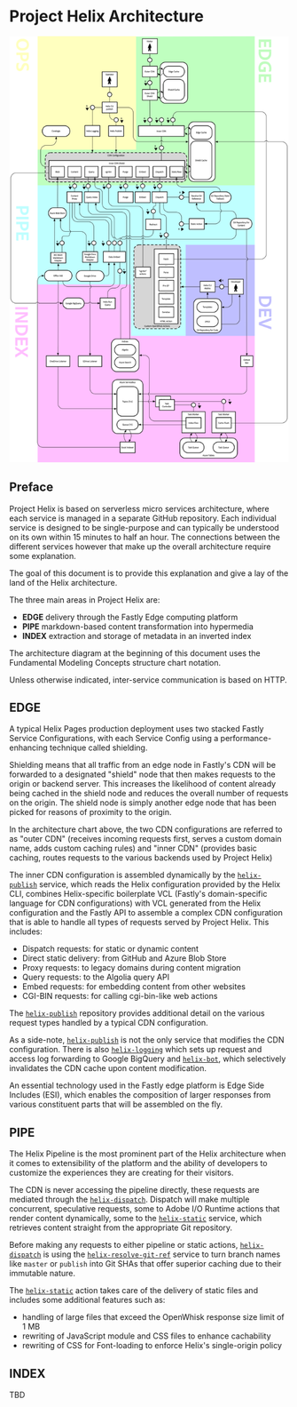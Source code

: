 # Project Helix Architecture

![](./Helix%20Architecture/Helix%20Stack.png)

## Preface

Project Helix is based on serverless micro services architecture, where each service is managed in a separate GitHub repository. Each individual service is designed to be single-purpose and can typically be understood on its own within 15 minutes to half an hour. The connections between the different services however that make up the overall architecture require some explanation.

The goal of this document is to provide this explanation and give a lay of the land of the Helix architecture.

The three main areas in Project Helix are:

- **EDGE** delivery through the Fastly Edge computing platform
- **PIPE** markdown-based content transformation into hypermedia
- **INDEX** extraction and storage of metadata in an inverted index

The architecture diagram at the beginning of this document uses the Fundamental Modeling Concepts structure chart notation.

Unless otherwise indicated, inter-service communication is based on HTTP.

## EDGE

A typical Helix Pages production deployment uses two stacked Fastly Service Configurations, with each Service Config using a performance-enhancing technique called shielding. 

Shielding means that all traffic from an edge node in Fastly's CDN will be forwarded to a designated "shield" node that then makes requests to the origin or backend server. This increases the likelihood of content already being cached in the shield node and reduces the overall number of requests on the origin. The shield node is simply another edge node that has been picked for reasons of proximity to the origin.

In the architecture chart above, the two CDN configurations are referred to as "outer CDN" (receives incoming requests first, serves a custom domain name, adds custom caching rules) and "inner CDN" (provides basic caching, routes requests to the various backends used by Project Helix)

The inner CDN configuration is assembled dynamically by the [`helix-publish`](https://github.com/adobe/helix-publish) service, which reads the Helix configuration provided by the Helix CLI, combines Helix-specific boilerplate VCL (Fastly's domain-specific language for CDN configurations) with VCL generated from the Helix configuration and the Fastly API to assemble a complex CDN configuration that is able to handle all types of requests served by Project Helix. This includes:

- Dispatch requests: for static or dynamic content
- Direct static delivery: from GitHub and Azure Blob Store
- Proxy requests: to legacy domains during content migration
- Query requests: to the Algolia query API
- Embed requests: for embedding content from other websites
- CGI-BIN requests: for calling cgi-bin-like web actions

The [`helix-publish`](https://github.com/adobe/helix-publish)  repository provides additional detail on the various request types handled by a typical CDN configuration.

As a side-note, [`helix-publish`](https://github.com/adobe/helix-publish) is not the only service that modifies the CDN configuration. There is also [`helix-logging`](https://github.com/adobe/helix-logging) which sets up request and access log forwarding to Google BigQuery and [`helix-bot`](https://github.com/adobe-private/helix-bot), which selectively invalidates the CDN cache upon content modification.

An essential technology used in the Fastly edge platform is Edge Side Includes (ESI), which enables the composition of larger responses from various constituent parts that will be assembled on the fly.

## PIPE

The Helix Pipeline is the most prominent part of the Helix architecture when it comes to extensibility of the platform and the ability of developers to customize the experiences they are creating for their visitors.

The CDN is never accessing the pipeline directly, these requests are mediated through the [`helix-dispatch`](https://github.com/adobe/helix-service). Dispatch will make multiple concurrent, speculative requests, some to Adobe I/O Runtime actions that render content dynamically, some to the [`helix-static`](https://github.com/adobe/helix-static) service, which retrieves content straight from the appropriate Git repository.

Before making any requests to either pipeline or static actions, [`helix-dispatch`](https://github.com/adobe/helix-dispatch) is using the [`helix-resolve-git-ref`](https://github.com/adobe/helix-resolve-git-ref) service to turn branch  names like `master` or `publish` into Git SHAs that offer superior caching due to their immutable nature.

The [`helix-static`](https://github.com/adobe/helix-static) action takes care of the delivery of static files and includes some additional features such as:
- handling of large files that exceed the OpenWhisk response size limit of 1 MB
- rewriting of JavaScript module and CSS files to enhance cachability
- rewriting of CSS for Font-loading to enforce Helix's single-origin policy

## INDEX

TBD